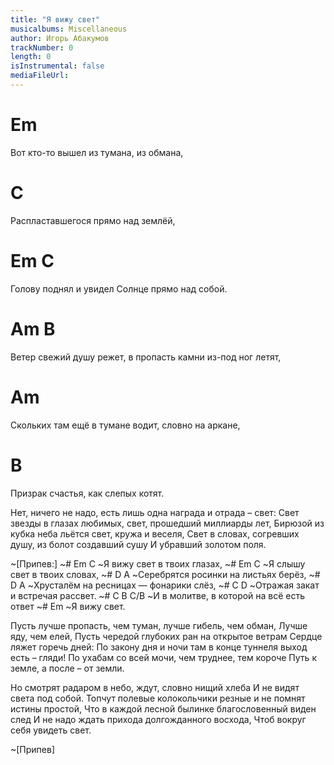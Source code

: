 ```yaml
---
title: "Я вижу свет"
musicalbums: Miscellaneous
author: Игорь Абакумов
trackNumber: 0
length: 0
isInstrumental: false
mediaFileUrl: 
---
```


# Em
Вот кто-то вышел из тумана, из обмана,
#                               C
Распластавшегося прямо над землёй,
# Em                                      C
Голову поднял и увидел Солнце прямо над собой.
# Am                                                     B
Ветер свежий душу режет, в пропасть камни из-под ног летят,
#  Am
Скольких там ещё в тумане водит, словно на аркане,
#                               B
Призрак счастья, как слепых котят.

Нет, ничего не надо, есть лишь одна награда и отрада – свет:
Свет звезды в глазах любимых, свет, прошедший миллиарды лет,
Бирюзой из кубка неба льётся свет, кружа и веселя,
Свет в словах, согревших душу, из болот создавший сушу
И убравший золотом поля.

~[Припев:]
~#         Em             C
~Я вижу свет в твоих глазах,
~#          Em             C
~Я слышу свет в твоих словах,
~#      D                A
~Серебрятся росинки на листьях берёз,
~#       D                   A
~Хрусталём на ресницах — фонарики слёз,
~#     C                D
~Отражая закат и встречая рассвет.
~#       C                    B         C/B
~И в молитве, в которой на всё есть ответ
~#         Em
~Я вижу свет.

Пусть лучше пропасть, чем туман, лучше гибель, чем обман,
Лучше яду, чем елей,
Пусть чередой глубоких ран на открытое ветрам
Сердце ляжет горечь дней:
По закону дня и ночи там в конце туннеля выход есть – гляди!
По ухабам со всей мочи, чем труднее, тем короче
Путь к земле, а после – от земли.

Но смотрят радаром в небо, ждут, словно нищий хлеба
И не видят света под собой.
Топчут полевые колокольчики резные и не помнят истины простой,
Что в каждой лесной былинке благословенный виден след
И не надо ждать прихода долгожданного восхода,
Чтоб вокруг себя увидеть свет.

~[Припев]

